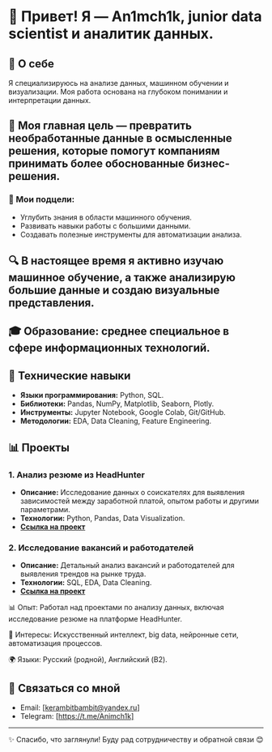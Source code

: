 # 👋 Привет! Я — An1mch1k, junior data scientist и аналитик данных.

## 🌟 О себе
Я специализируюсь на анализе данных, машинном обучении и визуализации. Моя работа основана на глубоком понимании и интерпретации данных.

## 🎯 Моя главная цель — превратить необработанные данные в осмысленные решения, которые помогут компаниям принимать более обоснованные бизнес-решения.
### 🎯 Мои подцели:
- Углубить знания в области машинного обучения.
- Развивать навыки работы с большими данными.
- Создавать полезные инструменты для автоматизации анализа.

## 🔍 В настоящее время я активно изучаю машинное обучение, а также анализирую большие данные и создаю визуальные представления.

## 🎓 Образование: среднее специальное в сфере информационных технологий.

## 🔧 Технические навыки
- **Языки программирования:** Python, SQL.
- **Библиотеки:** Pandas, NumPy, Matplotlib, Seaborn, Plotly.
- **Инструменты:** Jupyter Notebook, Google Colab, Git/GitHub.
- **Методологии:** EDA, Data Cleaning, Feature Engineering.

## 📊 Проекты
### 1. Анализ резюме из HeadHunter
- **Описание:** Исследование данных о соискателях для выявления зависимостей между заработной платой, опытом работы и другими параметрами.
- **Технологии:** Python, Pandas, Data Visualization.
- **[Ссылка на проект](https://github.com/An1mch1k-theOne/Project_1)**

### 2. Исследование вакансий и работодателей
- **Описание:** Детальный анализ вакансий и работодателей для выявления трендов на рынке труда.
- **Технологии:** SQL, EDA, Data Cleaning.
- **[Ссылка на проект](https://github.com/An1mch1k-theOne/Project_2)**

📊 Опыт: Работал над проектами по анализу данных, включая исследование резюме на платформе HeadHunter.

🚀 Интересы: Искусственный интеллект, big data, нейронные сети, автоматизация процессов.

🌍 Языки: Русский (родной), Английский (B2).

## 🤝 Связаться со мной
- Email: [kerambitbambit@yandex.ru]
- Telegram: [https://t.me/Animch1k]

---
✨ Спасибо, что заглянули! Буду рад сотрудничеству и обратной связи 😊
